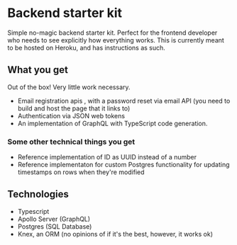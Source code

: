 # Backend starter kit

Simple no-magic backend starter kit. Perfect for the frontend developer who needs to see explicitly how everything works. This is currently meant to be hosted on Heroku, and has instructions as such.

## What you get

Out of the box! Very little work necessary.

- Email registration apis , with a password reset via email API (you need to build and host the page that it links to)
- Authentication via JSON web tokens
- An implementation of GraphQL with TypeScript code generation.

### Some other technical things you get

- Reference implementation of ID as UUID instead of a number
- Reference implementaton for custom Postgres functionality for updating timestamps on rows when they're modified


## Technologies

- Typescript
- Apollo Server (GraphQL)
- Postgres (SQL Database)
- Knex, an ORM (no opinions of if it's the best, however, it works ok)
